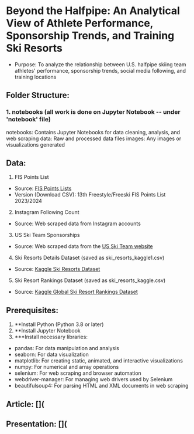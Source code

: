 # Beyond the Halfpipe: An Analytical View of Athlete Performance, Sponsorship Trends, and Training Ski Resorts

* Purpose: To analyze the relationship between U.S. halfpipe skiing team athletes' performance, sponsorship trends, social media following, and training locations

## Folder Structure: 
### 1. notebooks (all work is done on Jupyter Notebook -- under 'notebook' file)
notebooks: Contains Jupyter Notebooks for data cleaning, analysis, and web scraping
data: Raw and processed data files
images: Any images or visualizations generated

## Data: 
1. FIS Points List
- Source: [FIS Points Lists](https://www.fis-ski.com/DB/freestyle-freeski/freeski/fis-points-lists.html?mi=menu-fis-points)
- Version (Download CSV): 13th Freestyle/Freeski FIS Points List 2023/2024

2. Instagram Following Count
- Source: Web scraped data from Instagram accounts

3. US Ski Team Sponsorships
- Source: Web scraped data from the [US Ski Team website](https://www.usskiandsnowboard.org/)
  
4. Ski Resorts Details Dataset (saved as ski_resorts_kaggle1.csv)
- Source: [Kaggle Ski Resorts Dataset](https://www.kaggle.com/datasets/ulrikthygepedersen/ski-resorts)

5. Ski Resort Rankings Dataset (saved as ski_resorts_kaggle.csv)
- Source: [Kaggle Global Ski Resort Rankings Dataset](https://www.kaggle.com/datasets/fhellander/global-ski-resort-rankings-dataset)

## Prerequisites:
1. **Install Python (Python 3.8 or later)
2. **Install Jupyter Notebook 
3. ***Install necessary libraries:
  - pandas: For data manipulation and analysis
  - seaborn: For data visualization
  - matplotlib: For creating static, animated, and interactive visualizations
  - numpy: For numerical and array operations
  - selenium: For web scraping and browser automation
  - webdriver-manager: For managing web drivers used by Selenium
  - beautifulsoup4: For parsing HTML and XML documents in web scraping
  
## Article: [](
  
## Presentation: [](
